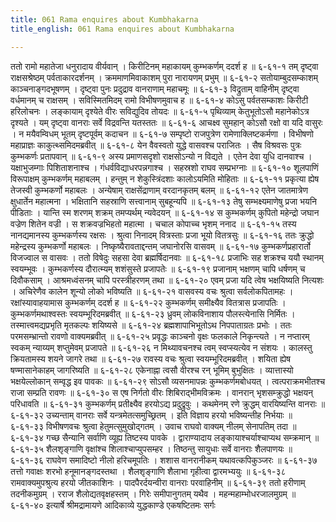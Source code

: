 ```yaml
---
title: 061 Rama enquires about Kumbhakarna
title_english: 061 Rama enquires about Kumbhakarna

---
```

<div class="audioEmbed"  caption="श्रीराम-हरिसीताराममूर्ति-घनपाठिभ्यां वचनम्" src="https://archive.org/download/Ramayana-recitation-Sriram-harisItArAmamUrti-Ghanapaati-v2/Kanda_6/Kanda_6_YK-061-Rama_enquires_about_Kumbhakarna__0.mp3"></div>
ततो रामो महातेजा धनुरादाय वीर्यवान् ।  
किरीटिनम् महाकायम् कुम्भकर्णम् ददर्श ह ॥ ६-६१-१  
तम् दृष्ट्वा राक्षसश्रेष्ठम् पर्वताकारदर्शनम् ।  
क्रममाणमिवाकाशम् पुरा नारायणम् प्रभुम् ॥ ६-६१-२  
सतोयाम्बुदसम्काशम् काञ्चनाङ्गदभूषणम् ।  
दृष्ट्वा पुनः प्रदुद्राव वानराणाम् महाचमूः ॥ ६-६१-३  
विद्रुताम् वाहिनीम् दृष्ट्वा वर्धमानम् च राक्षसम् ।  
सविस्मितमिदम् रामो विभीषणमुवाच ह ॥ ६-६१-४  
कोऽसु पर्वतसम्काशः किरीटी हरिलोचनः ।  
लङ्कायाम् दृश्येते वीरः सविद्युदिव तोयदः ॥ ६-६१-५  
पृथिव्याम् केतुभूतोऽसौ महानेकोऽत्र दृश्यते ।  
यम् दृष्ट्वा वानराः सर्वे विद्रवन्ति यतस्ततः ॥ ६-६१-६  
आचक्ष्व सुमहान् कोऽसौ रक्षो वा यदि वासुरः ।  
न मयैवम्विधम् भूतम् दृष्टपूर्वम् कदाचन ॥ ६-६१-७  
सम्पृष्टो राजपुत्रेण रामेणाक्लिष्टकर्मणा ।  
विभीषणो महाप्राज्ञः काकुत्थ्समिदमब्रवीत् ॥ ६-६१-८  
येन वैवस्वतो युद्धे वासवश्च पराजितः ।  
सैष विश्रवसः पुत्रः कुम्भकर्णः प्रतापवान् ॥ ६-६१-९  
अस्य प्रमाणसदृशो राक्षसोऽन्यो न विद्यते ।  
एतेन देवा युधि दानवाश्च ।  
यक्षाभुजम्गाः पिशिताशनाश्च ।  
गंधर्वविद्याधरपन्नगाश्च ।  
सहस्रशो राघव सम्प्रभग्नाः ॥ ६-६१-१०  
शूलपाणिं विरूपाक्षम् कुम्भकर्णम् महाबलम् ।  
हन्तुम् न शेकुस्त्रिंदशाः कालोऽयमिति मोहिताः ॥ ६-६१-११  
प्रकृत्या ह्येष तेजस्वी कुम्भकर्णो महाबलः ।  
अन्येषाम् राक्षसेंद्राणाम् वरदानकृतम् बलम् ॥ ६-६१-१२  
एतेन जातमात्रेण क्षुधार्तेन महात्मना ।  
भक्षितानि सहस्राणि सत्त्वानाम् सुबहून्यपि ॥ ६-६१-१३  
तेषु सम्भक्ष्यमाणेषु प्रजा भयनि पीडिताः ।  
यान्ति स्म शरणम् शक्रम् तमप्यर्थम् न्यवेदयन् ॥ ६-६१-१४  
स कुम्भकर्णम् कुपितो महेन्द्रो  
जघान वज्रेण शितेन वज्री ।  
स शक्रवज्रभिहतो महात्मा ।  
चचाल कोपाच्च भृशम् ननाद ॥ ६-६१-१५  
तस्य नानद्यमानस्य कुम्भकर्णस्य रक्षसः ।  
श्रुत्वा निनादम् वित्रस्ताः प्रजा भूयो वितत्रसुः ॥ ६-६१-१६  
ततः क्रुद्धो महेन्द्रस्य कुम्भकर्णो महाबलः ।  
निष्कृष्यैरावताद्दन्तम् जघानोरसि वासवम् ॥ ६-६१-१७  
कुम्भकर्णप्रहारार्तो विजज्वाल स वासवः ।  
ततो विषेदुः सहसा देवा ब्रह्मर्षिदानवाः ॥ ६-६१-१८  
प्रजाभिः सह शक्रश्च ययौ स्थानम् स्वयम्भूवः ।  
कुम्भकर्णस्य दौरात्म्यम् शशंसुस्ते प्रजापतेः ॥ ६-६१-१९  
प्रजानाम् भक्षणम् चापि धर्षणम् च दिवौकसाम् ।  
आश्रमध्वंसनम् चापि परस्त्रीहरणम् तथा ॥ ६-६१-२०  
एवम् प्रजा यदि त्वेष भक्षयिष्यति नित्यशः ।  
अचिरेणैव कालेन शून्यो लोको भविष्यति ॥ ६-६१-२१  
वासवस्य वचः श्रुत्वा सर्वलोकपितामहः ।  
रक्षांस्यावाहयामास कुम्भकर्णम् ददर्श ह ॥ ६-६१-२२  
कुम्भकर्णम् समीक्ष्यैव वितत्रास प्रजापतिः ।  
कुम्भकर्णमथाश्वस्तः स्वयम्भूरिदमब्रवीत् ॥ ६-६१-२३  
ध्रुवम् लोकविनाशाय पौलस्त्येनासि निर्मितः ।  
तस्मात्त्वमद्यप्रभृति मृतकल्पः शयिष्यसे ॥ ६-६१-२४  
ब्रह्मशापाभिभूतोऽथ निपपाताग्रतः प्रभोः ।  
ततः परमसम्भ्रान्तो रावणो वाक्यमब्रवीत् ॥ ६-६१-२५  
प्रवृद्धः काञ्चनो वृक्षः फलकाले निकृन्त्यते ।  
न नप्तारम् स्वकम् न्याय्यम् शप्तुमेवम् प्रजापते ॥ ६-६१-२६  
न मिथ्यावचनश्च त्वम् स्वप्स्यत्येव न संशयः ।  
कालस्तु क्रियतामस्य शयने जागरे तथा ॥ ६-६१-२७  
रावस्य वचः श्रुत्वा स्वयम्भूरिदमब्रवीत् ।  
शयिता ह्येष षण्मासानेकाहम् जागरिष्यति ॥ ६-६१-२८  
एकेनाह्ना त्वसौ वीरश्च रन् भूमिम् बुभुक्षितः ।  
व्यात्तास्यो भक्षयेल्लोकान् सम्वृद्ध इव पावकः ॥ ६-६१-२९  
सोऽसौ व्यसनमापन्नः कुम्भकर्णमबोधयत् ।  
त्वत्पराक्रमभीतश्च राजा सम्प्रति रावणः ॥ ६-६१-३०  
स एष निर्गतो वीरः शिबिराद्भीमविक्रमः ।  
वानरान् भृशसम्क्रुद्धो भक्षयन् परिधावति ॥ ६-६१-३१  
कुम्भकर्णम् प्रतीक्ष्यैव हरयोऽद्य प्रदुद्रुवुः ।  
कथमेनम् रणे क्रुद्धम् वारयिष्यन्ति वानराः ॥ ६-६१-३२  
उच्यन्ताम् वानराः सर्वे यन्त्रमेतत्समुच्छ्रितम् ।  
इति विज्ञाय हरयो भविष्यन्तीह निर्भयाः ॥ ६-६१-३३  
विभीषणवचः श्रुत्वा हेतुमत्सुमुखोद्गतम् ।  
उवाच राघवो वाक्यम् नीलम् सेनापतिम् तदा ॥ ६-६१-३४  
गच्छ सैन्यानि सर्वाणि व्यूह्य तिष्टस्य पावके ।  
द्वाराण्यादाय लङ्कायाश्चर्याश्चाप्यथ सम्क्रमान् ॥ ६-६१-३५  
शैलशृङ्गाणि वृक्षांश्च शिलाश्चाप्युपसम्हर ।  
तिष्ठन्तु सायुधाः सर्वे वानराः शैलपाणयः ॥ ६-६१-३६  
राघवेण समादिष्टो नीलो हरिचमूपतिः ।  
शशास वानरानीकम् यथावत्कपिकुञ्जरः ॥ ६-६१-३७  
तत्तो गवाक्षः शरभो हनूमानङ्गदस्तथा ।  
शैलशृङ्गाणि शैलाभा गृहीत्वा द्वारमभ्ययुः ॥ ६-६१-३८  
रामवाक्यमुपश्रुत्य हरयो जीतकाशिनः ।  
पादपैरर्दयन्वीरा वानराः परवाहिनीम् ॥ ६-६१-३९  
ततो हरीणाम् तदनीकमुग्रम् ।  
रराज शैलोद्यतवृक्षहस्तम् ।  
गिरेः समीपानुगतम् यथैव ।  
महन्महाम्भोधरजालमुग्रम् ॥ ६-६१-४०  
इत्यार्षे श्रीमद्रामायणे आदिकाव्ये युद्धकाण्डे एकषष्टितमः सर्गः